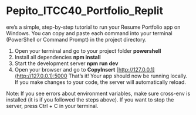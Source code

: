 # Pepito_ITCC40_Portfolio_Replit
ere’s a simple, step-by-step tutorial to run your Resume Portfolio app on Windows. You can copy and paste each command into your terminal (PowerShell or Command Prompt) in the project directory.

1. Open your terminal and go to your project folder
**powershell**
2. Install all dependencies
**npm install**
3. Start the development server
**npm run dev**
4. Open your browser and go to
**CopyInsert**
[http://127.0.0.1](http://127.0.0.1):5000
That’s it!
Your app should now be running locally. If you make changes to your code, the server will automatically reload.

Note:
If you see errors about environment variables, make sure cross-env is installed (it is if you followed the steps above).
If you want to stop the server, press Ctrl + C in your terminal.
